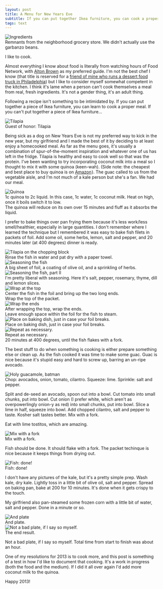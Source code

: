 ```yaml
---
layout: post
title: A Menu for New Years Eve
subtitle: If you can put together Ikea furniture, you can cook a proper meal.
tags: text
---
```


<img src="/assets/img/2012-12-31/1.jpg" title="Ingredients"/>
<div class="caption">Remnants from the neighborhood grocery store.  We didn't actually use the garbanzo beans.</div>

I like to cook.

Almost everything I know about food is literally from watching hours of Food Network, with <a href="http://www.foodnetwork.com/good-eats/index.html" target="_blank" title="Good Eats">Alton Brown</a> as my preferred guide.  I'm not the best chef I know (that title is reserved for a <a href="http://www.sugarphillytruck.com/about/" title="About Sugar Philly Truck" target="_blank">friend of mine who runs a dessert food truck in Philadelphia</a>) but I like to consider myself somewhat competent in the kitchen.  I think it's lame when a person can't cook themselves a meal from real, fresh ingredients.  It's not a gender thing, it's an adult thing.

Following a recipe isn't something to be intimidated by.  If you can put together a piece of Ikea furniture, you can learn to cook a proper meal.  If you can't put together a piece of Ikea furniture...

<img src="/assets/img/2012-12-31/2.jpg" title="Tilapia"/>
<div class="caption">Guest of honor: Tilapia</div>

Being sick as a dog on New Years Eve is not my preferred way to kick in the new year, but my girlfriend and I made the best of it by deciding to at least enjoy a homecooked meal.  As far as the menu goes, it's usually a combination of spur-of-the-moment inspiration and whatever one of us has left in the fridge.  Tilapia is healthy and easy to cook well so that was the protein.  I've been wanting to try incorporating coconut milk into a meal so I thought to mix it with some quinoa (keen-wah).  (Side note: the cheapest and best place to buy quinoa is on <a href="http://www.amazon.com/gp/product/B000EDG3UE/ref=as_li_ss_tl?ie=UTF8&tag=musings01b1-20&linkCode=as2&camp=1789&creative=390957&creativeASIN=B000EDG3UE" target="_blank" title="Bob's Red Mill Organic Grain Quinoa">Amazon</a><img src="http://www.assoc-amazon.com/e/ir?t=musings01b1-20&l=as2&o=1&a=B000EDG3UE" width="1" height="1" border="0" alt="" style="border:none !important; margin:0px !important;" />).  The guac called to us from the vegetable aisle, and I'm not much of a kale person but she's a fan.  We had our meal.

<img src="/assets/img/2012-12-31/3.jpg" title="Quinoa"/>
<div class="caption">1c quinoa to 2c liquid. In this case, 1c water, 1c coconut milk. Heat on high, once it boils switch it to low.  
    <br/>The quinoa will reduce on its own over 15 minutes and fluff as it absorbs the liquid.
</div>

I prefer to bake things over pan frying them because it's less work/less smell/healthier, especially in large quantities.  I don't remember where I learned the technique but I remembered it was easy to bake fish filets in packets of foil.  Add some oil, some herbs, lemon, salt and pepper, and 20 minutes later (at 400 degrees) dinner is ready.

<img src="/assets/img/2012-12-31/4.jpg" title="Tilapia on the chopping block"/>
<div class="caption">Rinse the fish in water and pat dry with a paper towel.</div>

<img src="/assets/img/2012-12-31/5.jpg" title="Seasoning the fish"/>
<div class="caption">A big sheet of foil, a coating of olive oil, and a sprinkling of herbs.</div>

<img src="/assets/img/2012-12-31/6.jpg" title="Seasoning the fish, part II"/>
<div class="caption">I'm pretty liberal with seasoning. Here it's salt, pepper, rosemary, thyme, dill and lemon slices.</div>

<img src="/assets/img/2012-12-31/7.jpg" title="Wrap at the top"/>
<div class="caption">Center the fish in the foil and bring up the two long ends.
    <br/>Wrap the top of the packet.</div>

<img src="/assets/img/2012-12-31/8.jpg" title="Wrap the ends"/>
<div class="caption">After wrapping the top, wrap the ends.  
    <br/>Leave enough space within the foil for the fish to steam.</div>   

<img src="/assets/img/2012-12-31/9.jpg" title="Place on baking dish, just in case your foil breaks."/>
<div class="caption">Place on baking dish, just in case your foil breaks.</div> 

<img src="/assets/img/2012-12-31/10.jpg" title="Repeat as necessary."/>
<div class="caption">Repeat as necessary.<br/>20 minutes at 400 degrees, until the fish flakes with a fork.</div>

The best stuff to do when something is cooking is either prepare something else or clean up.  As the fish cooked it was time to make some guac.  Guac is nice because it's stupid easy and hard to screw up, barring an un-ripe avocado.  

<img src="/assets/img/2012-12-31/11.jpg" title="Holy guacamole, batman"/>
<div class="caption">Chop: avocados, onion, tomato, cilantro. Squeeze: lime. Sprinkle: salt and pepper.</div>

Split and de-seed an avocado, spoon out into a bowl.  Cut tomato into small chunks, put into bowl.  Cut onion (I prefer white, which aren't as overpowerlingly onion-y as red) into small chunks, put into bowl.  Slice a lime in half, squeeze into bowl.  Add chopped cilantro, salt and pepper to taste.  Kosher salt tastes better.  Mix with a fork.  

Eat with lime tostitos, which are amazing.

<img src="/assets/img/2012-12-31/12.jpg" title="Mix with a fork"/>
<div class="caption">Mix with a fork.</div>

Fish should be done.  It should flake with a fork.  The packet techinque is nice because it keeps things from drying out.

<img src="/assets/img/2012-12-31/13.jpg" title="Fish: done!"/>
<div class="caption">Fish: done!</div>

I don't have any pictures of the kale, but it's a pretty simple prep.  Wash kale, dry kale.  Lightly toss in a little bit of olive oil, salt and pepper.  Spread on baking pan, bake at 200 for 10 minutes.  It's done when it gets crispy to the touch.

My girlfriend also pan-steamed some frozen corn with a little bit of water, salt and pepper.  Done in a minute or so.

<img src="/assets/img/2012-12-31/15.jpg" title="And plate"/>
<div class="caption">And plate.</div>

<img src="/assets/img/2012-12-31/16.jpg" title="Not a bad plate, if I say so myself."/>
<div class="caption">The end result.</div>

Not a bad plate, if I say so myself.  Total time from start to finish was about an hour.

One of my resolutions for 2013 is to cook more, and this post is something of a test in how I'd like to document that cooking.  It's a work in progress (both the food and the medium).  If I did it all over again I'd add more coconut milk to the quinoa.

Happy 2013!